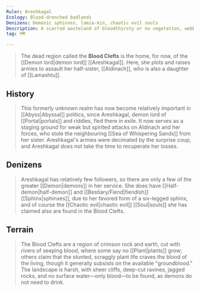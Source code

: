 ```yaml
---
Ruler: Areshkagal
Ecology: Blood-drenched badlands
Denizens: Demonic sphinxes, lamia-kin, chaotic evil souls
Description: A scarred wasteland of bloodthirsty or no vegetation, webbed with chasms, rivers of blood, and hills; the temporary exile of Areshkagal.
tag: 🗺️

---
```


> The dead region called the **Blood Clefts** is the home, for now, of the [[Demon lord|demon lord]] [[Areshkagal]]. Here, she plots and raises armies to assault her half-sister, [[Aldinach]], who is also a daughter of [[Lamashtu]].



## History

> This formerly unknown realm has now become relatively important in [[Abyss|Abyssal]] politics, since Areshkagal, demon lord of [[Portal|portals]] and riddles, fled there in exile. It now serves as a staging ground for weak but spirited attacks on Aldinach and her forces, who stole the neighbouring [[Sea of Whispering Sands]] from her sister. Areshkagal's armies were decimated by the surprise coup, and Areshkagal does not take the time to recuperate her losses.


## Denizens

> Areshkagal has relatively few followers, so there are only a few of the greater [[Demon|demons]] in her service. She does have [[Half-demon|half-demon]] and [[Bestiary/Fiend|fiendish]] [[Sphinx|sphinxes]], due to her favored form of a six-legged sphinx, and of course the [[Chaotic evil|chaotic evil]] [[Soul|souls]] she has claimed also are found in the Blood Clefts.


## Terrain

> The Blood Clefts are a region of crimson rock and earth, cut with rivers of seeping blood, where some say no [[Plant|plants]] grow; others claim that the stunted, scraggly plant life craves the blood of the living, though it generally subsists on the available "groundblood." The landscape is harsh, with sheer cliffs, deep-cut ravines, jagged rocks, and no surface water—only blood—to be found, as demons do not need to drink.








